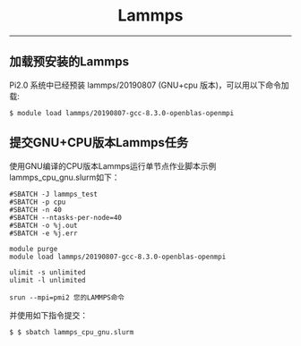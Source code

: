 # <center>Lammps</center> 

-----

## 加载预安装的Lammps

Pi2.0 系统中已经预装 lammps/20190807 (GNU+cpu 版本)，可以用以下命令加载: 

```
$ module load lammps/20190807-gcc-8.3.0-openblas-openmpi
```

## 提交GNU+CPU版本Lammps任务

使用GNU编译的CPU版本Lammps运行单节点作业脚本示例lammps_cpu_gnu.slurm如下：


```
#SBATCH -J lammps_test
#SBATCH -p cpu
#SBATCH -n 40
#SBATCH --ntasks-per-node=40
#SBATCH -o %j.out
#SBATCH -e %j.err

module purge
module load lammps/20190807-gcc-8.3.0-openblas-openmpi

ulimit -s unlimited
ulimit -l unlimited

srun --mpi=pmi2 您的LAMMPS命令
```

并使用如下指令提交：

```
$ $ sbatch lammps_cpu_gnu.slurm
```
